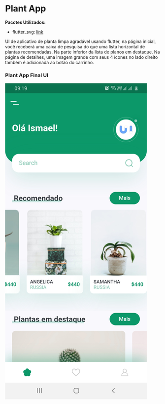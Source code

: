 # Plant App

**Pacotes Utilizados:**

- flutter_svg: [link](https://pub.dev/packages/flutter_svg)

UI de aplicativo de planta limpa agradável usando flutter, na página inicial, você receberá uma caixa de pesquisa do que uma lista horizontal de plantas recomendadas. Na parte inferior da lista de planos em destaque. Na página de detalhes, uma imagem grande com seus 4 ícones no lado direito também é adicionada ao botão do carrinho.

### Plant App Final UI

![App UI](/plant.png)